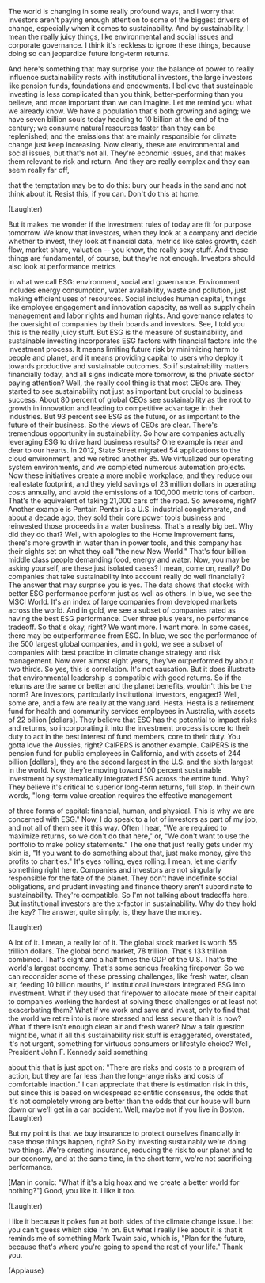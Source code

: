 
The world is changing
in some really profound ways,
and I worry that investors
aren&#39;t paying enough attention
to some of the biggest drivers of change,
especially when it comes to sustainability.
And by sustainability, I mean the really juicy things,
like environmental and social issues
and corporate governance.
I think it&#39;s reckless to ignore these things,
because doing so can jeopardize
future long-term returns.

And here&#39;s something that may surprise you:
the balance of power to really influence sustainability
rests with institutional investors,
the large investors like pension funds,
foundations and endowments.
I believe that sustainable investing
is less complicated than you think,
better-performing than you believe,
and more important than we can imagine.
Let me remind you what we already know.
We have a population that&#39;s both growing and aging;
we have seven billion souls today
heading to 10 billion
at the end of the century;
we consume natural resources
faster than they can be replenished;
and the emissions that are mainly responsible
for climate change just keep increasing.
Now clearly, these are
environmental and social issues,
but that&#39;s not all.
They&#39;re economic issues,
and that makes them relevant
to risk and return.
And they are really complex
and they can seem really far off,

that the temptation may be to do this:
bury our heads in the sand and not think about it.
Resist this, if you can. Don&#39;t do this at home.

(Laughter)

But it makes me wonder
if the investment rules of today
are fit for purpose tomorrow.
We know that investors,
when they look at a company
and decide whether to invest,
they look at financial data,
metrics like sales growth, cash flow, market share,
valuation -- you know, the really sexy stuff.
And these things are fundamental, of course,
but they&#39;re not enough.
Investors should also look at performance metrics

in what we call ESG:
environment, social and governance.
Environment includes energy consumption,
water availability, waste and pollution,
just making efficient uses of resources.
Social includes human capital,
things like employee engagement
and innovation capacity,
as well as supply chain management
and labor rights and human rights.
And governance relates to the oversight
of companies by their boards and investors.
See, I told you this is the really juicy stuff.
But ESG is the measure of sustainability,
and sustainable investing incorporates ESG factors
with financial factors into the investment process.
It means limiting future risk
by minimizing harm to people and planet,
and it means providing capital to users
who deploy it towards productive
and sustainable outcomes.
So if sustainability matters financially today,
and all signs indicate more tomorrow,
is the private sector paying attention?
Well, the really cool thing is that most CEOs are.
They started to see sustainability
not just as important but crucial to business success.
About 80 percent of global CEOs
see sustainability as the root to growth in innovation
and leading to competitive advantage
in their industries.
But 93 percent see ESG as the future,
or as important to the future of their business.
So the views of CEOs are clear.
There&#39;s tremendous opportunity in sustainability.
So how are companies actually leveraging ESG
to drive hard business results?
One example is near and dear to our hearts.
In 2012, State Street migrated 54 applications
to the cloud environment,
and we retired another 85.
We virtualized our operating system environments,
and we completed numerous automation projects.
Now these initiatives create
a more mobile workplace,
and they reduce our real estate footprint,
and they yield savings of 23 million dollars
in operating costs annually,
and avoid the emissions
of a 100,000 metric tons of carbon.
That&#39;s the equivalent of taking 21,000 cars
off the road.
So awesome, right?
Another example is Pentair.
Pentair is a U.S. industrial conglomerate,
and about a decade ago,
they sold their core power tools business
and reinvested those proceeds in a water business.
That&#39;s a really big bet. Why did they do that?
Well, with apologies to the Home Improvement fans,
there&#39;s more growth in water than in power tools,
and this company has their sights set
on what they call &quot;the new New World.&quot;
That&#39;s four billion middle class people
demanding food, energy and water.
Now, you may be asking yourself,
are these just isolated cases?
I mean, come on, really?
Do companies that take sustainability into account
really do well financially?
The answer that may surprise you is yes.
The data shows that stocks
with better ESG performance
perform just as well as others.
In blue, we see the MSCI World.
It&#39;s an index of large companies
from developed markets across the world.
And in gold, we see a subset of companies
rated as having the best ESG performance.
Over three plus years, no performance tradeoff.
So that&#39;s okay, right? We want more. I want more.
In some cases, there may be outperformance
from ESG.
In blue, we see the performance
of the 500 largest global companies,
and in gold, we see a subset of companies
with best practice in climate change strategy
and risk management.
Now over almost eight years,
they&#39;ve outperformed by about two thirds.
So yes, this is correlation. It&#39;s not causation.
But it does illustrate that environmental leadership
is compatible with good returns.
So if the returns are the same or better
and the planet benefits, wouldn&#39;t this be the norm?
Are investors, particularly institutional investors,
engaged?
Well, some are,
and a few are really at the vanguard.
Hesta.
Hesta is a retirement fund for health
and community services employees in Australia,
with assets of 22 billion [dollars].
They believe that ESG has the potential
to impact risks and returns,
so incorporating it into the investment process
is core to their duty
to act in the best interest of fund members,
core to their duty.
You gotta love the Aussies, right?
CalPERS is another example.
CalPERS is the pension fund
for public employees in California,
and with assets of 244 billion [dollars],
they are the second largest in the U.S.
and the sixth largest in the world.
Now, they&#39;re moving toward 100 percent
sustainable investment
by systematically integrated ESG
across the entire fund.
Why? They believe it&#39;s critical
to superior long-term returns, full stop.
In their own words, &quot;long-term value creation
requires the effective management

of three forms of capital:
financial, human, and physical.
This is why we are concerned with ESG.&quot;
Now, I do speak to a lot of investors
as part of my job,
and not all of them see it this way.
Often I hear, &quot;We are required to maximize returns,
so we don&#39;t do that here,&quot;
or, &quot;We don&#39;t want to use the portfolio
to make policy statements.&quot;
The one that just really gets under my skin is,
&quot;If you want to do something about that,
just make money, give the profits to charities.&quot;
It&#39;s eyes rolling, eyes rolling.
I mean, let me clarify something right here.
Companies and investors are not
singularly responsible for the fate of the planet.
They don&#39;t have indefinite social obligations,
and prudent investing and finance theory
aren&#39;t subordinate to sustainability.
They&#39;re compatible.
So I&#39;m not talking about tradeoffs here.
But institutional investors
are the x-factor in sustainability.
Why do they hold the key?
The answer, quite simply, is, they have the money.

(Laughter)

A lot of it.
I mean, a really lot of it.
The global stock market is worth 55 trillion dollars.
The global bond market, 78 trillion.
That&#39;s 133 trillion combined.
That&#39;s eight and a half times the GDP of the U.S.
That&#39;s the world&#39;s largest economy.
That&#39;s some serious freaking firepower.
So we can reconsider
some of these pressing challenges,
like fresh water, clean air,
feeding 10 billion mouths,
if institutional investors
integrated ESG into investment.
What if they used that firepower
to allocate more of their capital
to companies working the hardest
at solving these challenges
or at least not exacerbating them?
What if we work and save and invest,
only to find that the world we retire into
is more stressed and less secure than it is now?
What if there isn&#39;t enough clean air and fresh water?
Now a fair question might be,
what if all this sustainability risk stuff
is exaggerated, overstated, it&#39;s not urgent,
something for virtuous consumers
or lifestyle choice?
Well, President John F. Kennedy said something

about this that is just spot on:
&quot;There are risks and costs to a program of action,
but they are far less than the long-range risks
and costs of comfortable inaction.&quot;
I can appreciate that there is estimation risk in this,
but since this is based on
widespread scientific consensus,
the odds that it&#39;s not completely wrong
are better than the odds
that our house will burn down
or we&#39;ll get in a car accident.
Well, maybe not if you live in Boston. 
(Laughter)

But my point is that we buy insurance
to protect ourselves financially
in case those things happen, right?
So by investing sustainably
we&#39;re doing two things.
We&#39;re creating insurance,
reducing the risk to our planet and to our economy,
and at the same time, in the short term,
we&#39;re not sacrificing performance.

[Man in comic: &quot;What if it&#39;s a big hoax 
and we create a better world for nothing?&quot;]
Good, you like it. I like it too.

(Laughter)

I like it because it pokes fun
at both sides of the climate change issue.
I bet you can&#39;t guess which side I&#39;m on.
But what I really like about it
is that it reminds me of something Mark Twain said,
which is, &quot;Plan for the future,
because that&#39;s where you&#39;re going to spend
the rest of your life.&quot;
Thank you.

(Applause)

